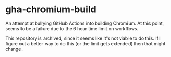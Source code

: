 # gha-chromium-build
An attempt at bullying GitHub Actions into building Chromium. At this point, seems to be a failure due to the 6 hour time limit on workflows.

This repository is archived, since it seems like it's not viable to do this. If I figure out a better way to do this (or the limit gets extended) then that might change.
